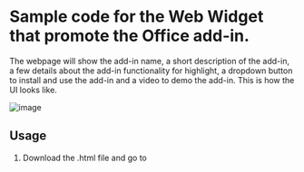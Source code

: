 # Sample code for the Web Widget that promote the Office add-in.

The webpage will show the add-in name, a short description of the add-in, a few details about the add-in functionality for highlight, a dropdown button to install and use the add-in and a video to demo the add-in. This is how the UI looks like.

![image](https://github.com/AmandaHan123/WebWidget/assets/97148607/191518de-c4b9-48b1-9b63-cd2504bd6c45)


## Usage

1. Download the .html file and go to <script> at line 55.

2. Config the paramenters under "Paramenters that need to config" part.<br>
	a. <strong>addinId</strong><br>
		This is the unique add-in ID. You can get the correct value by following below steps.<br>
		1) Go to https://appsource.microsoft.com/en-US/ from your browser.<br>
		2) Input your Office add-in name in the search bar on top center of AppSource homepage.<br>
		3) Click your add-in in the seach results.<br>
		4) The add-in information page will be automatically displayed in current tab.<br>
		5) The add-in ID is in the URL.<br>
   For example, if the URL is https://appsource.microsoft.com/en-US/product/office/WA104380862?tab=Overview, then "WA104380862" is the add-in ID that you should input for this parameter in sample code.
		
	b. <strong>addinName</strong><br>
		This is the add-in name. You can get the correct value by following below steps.<br>
		1) Go to the webpage in 2.a.4).<br>
		2) The add-in name is displayed as the title on right of the add-in icon.<br>
   For example, if the webpage is https://appsource.microsoft.com/en-US/product/office/WA104380862?tab=Overview, then "Script Lab, a Microsoft Garage project" is the add-in ID that you should input for this parameter in sample code.
		
	c. <strong>wordOnlineSupported, excelOnlineSupported, powerpointOnlineSupported, desktopSupported</strong><br>
		This is the Office products that this add-in supports. You can get the correct value by following below steps.<br>
		1) Go to the webpage in 2.a.4).<br>
		2) Click "details + support" tab on the webpage.<br>
		3) Scroll down to "Products supported" section.<br>
			- If "Word on the web" is in the list, then set wordOnlineSupported to true. Otherwise, set it to false.<br>
			- If "Excel on the web" is in the list, then set excelOnlineSupported to true. Otherwise, set it to false.<br>
			- If "PowerPoint on the web" is in the list, then set powerpointOnlineSupported to true. Otherwise, set it to false.<br>
			- If any item contains "Windows" or "Mac", then set desktopSupported to true. Otherwise, set it to false.<br>
			
	d. <strong>addinShortDescription</strong><br>
		This is the short description for the add-in which is displayed on the webpage. Please customize it as you need. 
		
	e. <strong>addinDetails</strong><br>
		This is for descriptions about the add-in functionalities displayed on the webpage. It is implemented as 2D Array. Each row is one piece of description. The first column is the highlighted text for summary of current description, and the second column is for more explanation for currect description. Please customize the text as you need.
		
   Note: It is free for you to add/remove the row count to display more/less descriptions. But if you prefer to not use 2D Array, please also update the for Loop in setContent() which is located at line 95 to line 103. 
		
	f. <strong>demoVideoLink</strong><br>
		This is for the demo video that display on the webpage. Please customize it as you need.
		
4. Save the html file and open by browser. Verify the UI and dropdown links works for your scenario.

5. Make any additional changes to the sample code as you need, and integrete it into your website.

## Special Notice

The project is currently for experiment and test only. 

The deeplink for the dropdown button is possible to change in the future when needed. In the case it changes, any user of this sample code may need to update your code.


